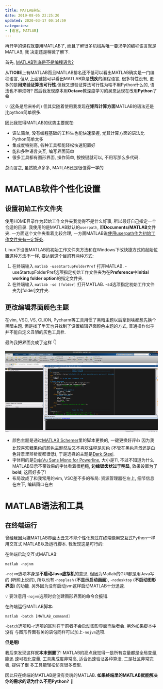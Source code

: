 ```yaml
---
title: MATLAB杂记
date: 2019-08-05 22:25:20
updated: 2020-03-17 00:14:59
categories:
- [语言, MATLAB]
---
```


再开学的课程就要用MATLAB了, 而且了解很多机械系唯一要求学的编程语言就是MATLAB, 我
决定还是稍微了解下.

<!-- More -->

首先, [MATLAB到底是不是编程语言?](https://www.zhihu.com/question/37824202/answer/767114071)

从**TIOBE**上有MATLAB而且MATLAB排名还不低可以看出MATLAB确实是一门编程语言, 但从
上面链接可以看出MATLAB算是**残疾**的编程语言, 很多特性没有, 更多的是**用来验证算法可行性**.但我又想验证算法可行性为啥不用Python什么的, 语法也不麻烦呀? 然后我发现原本用**Octave**教深度学习的吴恩达现在改用**Python**了 😁

💡 (这条是后来补的) 但其实随着使用我发现在**矩阵计算方面**MATLAB的语法还是比python简单很多.

因此我觉得MATLAB的优势主要就在:

- 语法简单, 没有编程基础的工科生也能快速掌握, 尤其计算方面的语法比Python简单太多
- 集成度特别高, 各种工具都能轻松快速配置好
- 能和多种语言交互, 编写界面简单
- 很多工具都有图形界面, 操作简单, 按按键就可以, 不用写那么多代码.

总而言之, 虽然缺点多多, MATLAB还是很值得一学的

# MATLAB软件个性化设置

## 设置初始工作文件夹

使用HOME目录作为起始工作文件夹我觉得不是什么好事, 所以最好自己指定一个合适的目录. 我使用的是MATLAB默认的`userpath`, 即**Documents/MATLAB**文件夹. 一方面这个文件夹看着比较合理, 一方面MATLAB说[使用userpath作为初始工作文件夹有一定好处](https://ww2.mathworks.cn/help/matlab/matlab_env/matlab-startup-folder.html#bujzf43).

Linux下设置MATLAB的初始工作文件夹方法和在Windows下改快捷方式的起始位置这种方法不一样, 要达到这个目的有两种方式:

1. 在终端输入 `matlab -useStartupFolderPref` 打开MATLAB. -useStartupFolderPref选项指定初始工作文件夹为在**Preference**中**Initial working folder option**的指定文件夹.
2. 在终端输入 `matlab -sd [folder]` 打开MATLAB. -sd选项指定初始工作文件夹为[folder]文件夹.

## 更改编辑界面颜色主题

在vim, VSC, VS, CLION, Pycharm等工具用惯了黑暗主题以后拿到啥都想先换个黑暗主题. 但是找了半天也只找到了设置编辑界面颜色主题的方式, 普通操作似乎并不能自定义丑陋的灰色工具栏.

最终我把界面变成了这样 👇

![界面](MATLAB杂记/appearance.png)

- 颜色主题是通过[MATLAB Schemer](https://github.com/scottclowe/matlab-schemer)里的脚本更换的, 一键更换好评👍 因为我比较喜欢糖果色的颜色主题然后又不喜欢注释是灰色 (不管在黑色背景还是白色背景里辨析度都很低), 于是选择的主题是[Dark Steel](https://github.com/scottclowe/matlab-schemer/tree/master/schemes#dark-steel).
- 字体用的是[DejaVu Sans Mono for Powerline](https://github.com/powerline/fonts/tree/master/DejaVuSansMono), 大小是11, 不过不知道为什么MATLAB显示不带效果的字体看着很粗糙, **边缘锯齿状过于明显**, 效果设置为了 **bold**, 这回好多了!
- 布局改成了和我常用的vim, VSC差不多的布局: 资源管理器在左上, 细节信息在左下, 编辑窗口在右

# MATLAB语法和工具

## 在终端运行

曾经我因为嫌MATLAB界面太丑又不能个性化想过在终端像用交互式Python一样用交互式
MATLAB以及运行脚本. 我发现这是可行的:

在终端启动交互式MATLAB:

```shell
matlab -nojvm
```

`-nojvm`选项本身是**不启动Java虚拟机**的意思, 但因为Matlab的GUI都是用Java写的
(听网上说的), 所以也有`-nosplash` (**不显示启动画面**), `-nodesktop`
(**不启动图形界面**) 的功能. 另外因为没有启动jvm这样启动MATLAB十分迅速.

💡 要注意用`-nojvm`选项时会创建图形界面的命令会报错.

在终端运行MATLAB脚本:

```shell
matlab -batch [MATLAB_command]
```

`-batch`选项和`-r`选项的区别在于前者不会启动图形界面而后者会. 另外如果脚本中没有
与图形界面有关的语句同样可以加上`-nojvm`选项.

**但是啊!**

我后来发现这样就**本末倒置**了! MATLAB的亮点我觉得一是所有变量都是全局变量, 能迅
速可视化变量, 工具集成度非常高, 适合迅速验证各种算法, 二是社区非常完善, 提供了很
多工具能轻松仿真很多模型.

因此只在终端的MATLAB是没有灵魂的MATLAB. **如果终端里的MATLAB就能解决你的需求的话为什么不用Python?** 🤤